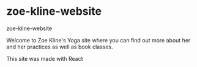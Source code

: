 # zoe-kline-website
zoe-kline-website

Welcome to Zoe Kline's Yoga site where you can find out more about her and her practices as well as book classes.

This site was made with React
